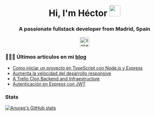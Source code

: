 <h1 align="center">Hi, I'm Héctor <img src="https://media.giphy.com/media/hvRJCLFzcasrR4ia7z/giphy.gif" width="35"></h1>
<h3 align="center">A passionate fullstack developer from Madrid, Spain</h3>

<p align="center">
  <a href="https://linkedin.com/in/héctor-martín-a88a761a2" target="blank"><img align="center" src="https://raw.githubusercontent.com/rahuldkjain/github-profile-readme-generator/master/src/images/icons/Social/linked-in-alt.svg" alt="linkedin de héctor martín" height="30" width="30" /></a>
</p>



### 👨🏻‍💻 Últimos artículos en mi [blog](https://blog-hectormartindama.vercel.app/)

- [Como iniciar un proyecto en TypeScript con Node.js y Express](https://blog-hectormartindama.vercel.app/blog/post-2)
- [Aumenta la velocidad del desarrollo responsive](https://blog-hectormartindama.vercel.app/blog/post-3)
- [A Trello Clon Backend and Infraestructure](https://blog-hectormartindama.vercel.app/blog/post-1)
- [Autenticación en Express con JWT](https://blog-hectormartindama.vercel.app/blog/post-4)


<h3 align="left">Stats</h3>

[![Anurag's GitHub stats](https://github-readme-stats.vercel.app/api?username=HectorMartinDama)](https://github.com/anuraghazra/github-readme-stats)





